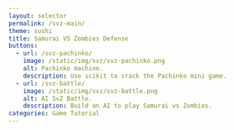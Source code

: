 ```yaml
---
layout: selector
permalink: /svz-main/
theme: sushi
title: Samurai VS Zombies Defense
buttons:
  - url: /svz-pachinko/
    image: /static/img/svz/svz-pachinko.png
    alt: Pachinko machine.
    description: Use scikit to crack the Pachinko mini game.
  - url: /svz-battle/
    image: /static/img/svz/svz-battle.png
    alt: AI SvZ Battle.
    description: Build an AI to play Samurai vs Zombies.
categories: Game Tutorial
---
```


